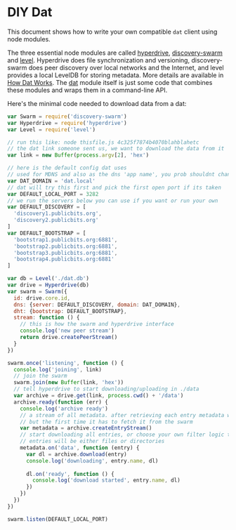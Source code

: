 # DIY Dat

This document shows how to write your own compatible `dat` client using node modules.

The three essential node modules are called [hyperdrive](https://npmjs.org/hyperdrive), [discovery-swarm](https://npmjs.org/discovery-swarm) and [level](https://npmjs.org/level). Hyperdrive does file synchronization and versioning, discovery-swarm does peer discovery over local networks and the Internet, and level provides a local LevelDB for storing metadata. More details are available in [How Dat Works](how-dat-works.md). The [dat](https://npmjs.org/dat) module itself is just some code that combines these modules and wraps them in a command-line API.

Here's the minimal code needed to download data from a dat:

```js
var Swarm = require('discovery-swarm')
var Hyperdrive = require('hyperdrive')
var Level = require('level')

// run this like: node thisfile.js 4c325f7874b4070blahblahetc
// the dat link someone sent us, we want to download the data from it
var link = new Buffer(process.argv[2], 'hex')

// here is the default config dat uses
// used for MDNS and also as the dns 'app name', you prob shouldnt change this
var DAT_DOMAIN = 'dat.local'
// dat will try this first and pick the first open port if its taken
var DEFAULT_LOCAL_PORT = 3282 
// we run the servers below you can use if you want or run your own
var DEFAULT_DISCOVERY = [
  'discovery1.publicbits.org',
  'discovery2.publicbits.org'
]
var DEFAULT_BOOTSTRAP = [
  'bootstrap1.publicbits.org:6881',
  'bootstrap2.publicbits.org:6881',
  'bootstrap3.publicbits.org:6881',
  'bootstrap4.publicbits.org:6881'
]

var db = Level('./dat.db')
var drive = Hyperdrive(db)
var swarm = Swarm({
  id: drive.core.id,
  dns: {server: DEFAULT_DISCOVERY, domain: DAT_DOMAIN},
  dht: {bootstrap: DEFAULT_BOOTSTRAP},
  stream: function () {
    // this is how the swarm and hyperdrive interface
    console.log('new peer stream')
    return drive.createPeerStream()
  }
})

swarm.once('listening', function () {
  console.log('joining', link)
  // join the swarm
  swarm.join(new Buffer(link, 'hex'))
  // tell hyperdrive to start downloading/uploading in ./data
  var archive = drive.get(link, process.cwd() + '/data')
  archive.ready(function (err) {
    console.log('archive ready')
    // a stream of all metadata. after retrieving each entry metadata will be cached locally
    // but the first time it has to fetch it from the swarm
    var metadata = archive.createEntryStream()
    // start downloading all entries, or choose your own filter logic to download specific entries
    // entries will be either files or directories
    metadata.on('data', function (entry) {
      var dl = archive.download(entry)
      console.log('downloading', entry.name, dl)
      
      dl.on('ready', function () {
        console.log('download started', entry.name, dl)
      })
    })
  })
})

swarm.listen(DEFAULT_LOCAL_PORT)
```
